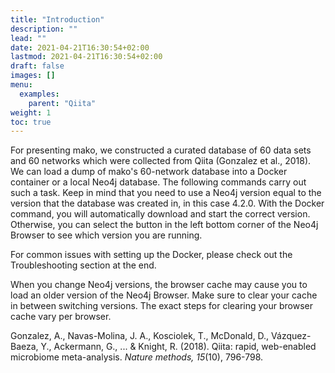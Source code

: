 ```yaml
---
title: "Introduction"
description: ""
lead: ""
date: 2021-04-21T16:30:54+02:00
lastmod: 2021-04-21T16:30:54+02:00
draft: false
images: []
menu: 
  examples:
    parent: "Qiita"
weight: 1
toc: true
---
```


For presenting mako, we constructed a curated database of 60 data sets and 60 networks which were collected from Qiita (Gonzalez et al., 2018). 
We can load a dump of mako's 60-network database into a Docker container or a local Neo4j database. The following commands carry out such a task. Keep in mind that you need to use a Neo4j version equal to the version that the database was created in, in this case 4.2.0. With the Docker command, you will automatically download and start the correct version. Otherwise, you can select the button in the left bottom corner of the Neo4j Browser to see which version you are running. 

For common issues with setting up the Docker, please check out the Troubleshooting section at the end.

When you change Neo4j versions, the browser cache may cause you to load an older version of the Neo4j Browser. Make sure to clear your cache in between switching versions. The exact steps for clearing your browser cache vary per browser. 

Gonzalez, A., Navas-Molina, J. A., Kosciolek, T., McDonald, D., Vázquez-Baeza, Y., Ackermann, G., ... & Knight, R. (2018). Qiita: rapid, web-enabled microbiome meta-analysis. <i>Nature methods, 15</i>(10), 796-798.